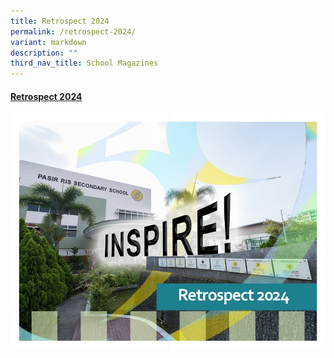 ```yaml
---
title: Retrospect 2024
permalink: /retrospect-2024/
variant: markdown
description: ""
third_nav_title: School Magazines
---
```

#### [Retrospect 2024](https://online.fliphtml5.com/yhdnr/vzld/#p=1)

<a href="https://online.fliphtml5.com/yhdnr/vzld/#p=1"><img src="/images/Retrospect_2024.jpg"></a>
